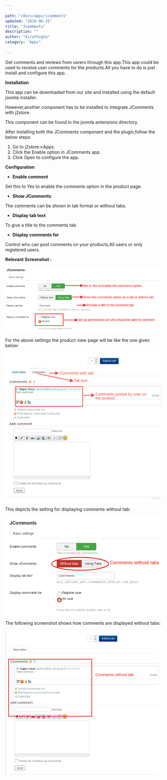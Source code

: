 ```yaml
---

path: "/docs/apps/jcomments"
updated: "2019-06-25"
title: "Jcomments"
description: ""
author: "Kiruthigha"
category: "Apps"

---
```


Get comments and reviews from usrers through this app.This app could be used to receive user comments for the products.All you have to do is just install and configure this app.

**Installation**

This app can be downloaded from our site and installed using the default joomla installer.

However,another component has to be installed to integrate JComments with j2store.

This component can be found in the joomla extensions directory.

After installing both the JComments component and the plugin,follow the below steps:

1. Go to j2store->Apps.
2. Click the Enable option in JComments app.
3. Click Open to configure the app.

**Configuration**

* **Enable comment**

Set this to Yes to enable the comments option in the product page.

* **Show JComments**

The comments can be shown in tab format or without tabs.

* **Display tab text**

To give a title to the comments tab.

* **Display comments for**

Control who can post comments on your products,All users or only registered users.

**Relevant Screenshot :**


![jc01](../../images/apps/jcomments/jcomments01.png)

For the above settings the product view page will be like the one given below:

![jc02](../../images/apps/jcomments/jcomments02.png)

This depicts the setting for displaying comments without tab:

![jc03](../../images/apps/jcomments/jcomments03.png)

The following screenshot shows how comments are displayed without tabs:

![jc04](../../images/apps/jcomments/jcomments04.png)

